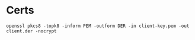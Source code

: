 # Certs

```
openssl pkcs8 -topk8 -inform PEM -outform DER -in client-key.pem -out client.der -nocrypt
```
